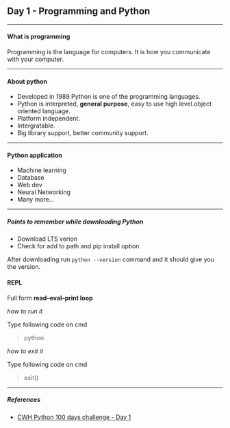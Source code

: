 ## Day 1 - Programming and Python

***

#### What is programming
Programming is the language for computers. It is how you communicate with your computer. 

---

#### About python
- Developed in 1989 Python is one of the programming languages.
- Python is interpreted, **general purpose**, easy to use high level.object oriented language.
- Platform independent.
- Intergratable.
- Big library support, better community support.

***

#### Python application
- Machine learning
- Database
- Web dev
- Neural Networking
- Many more...

***

##### Points to remember while downloading Python

- Download LTS verion
- Check for add to path and pip install option

After downloading run `python --version` command and it should give you the version.

#### REPL

Full form **read–eval–print loop**

*how to run it*

Type following code on cmd
>python

*how to exit it*

Type following code on cmd
>exit()

---

##### References
- [CWH Python 100 days challenge - Day 1](https://youtu.be/7wnove7K-ZQ?list=PLu0W_9lII9agwh1XjRt242xIpHhPT2llg)